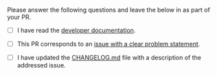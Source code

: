 Please answer the following questions and leave the below in as part of your PR.

- [ ] I have read the [developer documentation](https://github.com/babashka/scittle/blob/main/doc/dev.md).

- [ ] This PR corresponds to an [issue with a clear problem statement](https://github.com/babashka/scittle/blob/main/doc/dev.md#start-with-an-issue-before-writing-code).

<!-- - [ ] This PR contains a [test](https://github.com/babashka/scittle/blob/main/doc/dev.md#tests) to prevent against future regressions -->

- [ ] I have updated the [CHANGELOG.md](https://github.com/babashka/scittle/blob/main/CHANGELOG.md) file with a description of the addressed issue.

